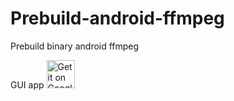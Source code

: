 # Prebuild-android-ffmpeg
Prebuild binary android ffmpeg

GUI app
<a href='https://play.google.com/store/apps/details?id=org.ffmpeg.gui&pcampaignid=MKT-Other-global-all-co-prtnr-py-PartBadge-Mar2515-1'><img alt='Get it on Google Play' src='https://play.google.com/intl/en_us/badges/images/generic/en_badge_web_generic.png'  height='45' ></a>
